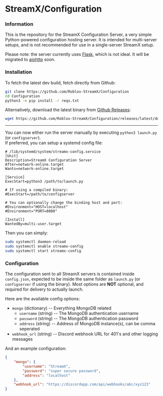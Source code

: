 # StreamX/Configuration

### Information

This is the repository for the StreamX Configuration Server, a very simple Python-powered configuration hosting server. It is intended for multi-server setups, and is not recommended for use in a single-server StreamX setup.  

Please note: the server currently uses [Flask](https://flask.palletsprojects.com/en/2.2.x/), which is not ideal. It will be migrated to [aiohttp](https://docs.aiohttp.org/en/stable/) soon.

### Installation

To fetch the latest dev build, fetch directly from Github:
```sh
git clone https://github.com/Roblox-StreamX/Configuration
cd Configuration
python3 -m pip install -r reqs.txt
```

Alternatively, download the latest binary from [Github Releases](https://github.com/Roblox-StreamX/Configuration/releases):
```sh
wget https://github.com/Roblox-StreamX/Configuration/releases/latest/download/configserver
```

---

You can now either run the server manually by executing `python3 launch.py` (or `configserver`).  
If preferred, you can setup a systemd config file:
```
# /lib/systemd/system/streamx-config.service
[Unit]
Description=StreamX Configuration Server
After=network-online.target
Wants=network-online.target

[Service]
ExecStart=python3 /path/to/launch.py

# If using a compiled binary:
#ExecStart=/path/to/configserver

# You can optionally change the binding host and port:
#Environment="HOST=localhost"
#Environment="PORT=8080"

[Install]
WantedBy=multi-user.target
```
Then you can simply:
```sh
sudo systemctl daemon-reload
sudo systemctl enable streamx-config
sudo systemctl start streamx-config
```

### Configuration

The configuration sent to all StreamX servers is contained inside `config.json`, expected to be inside the same folder as `launch.py` (or `configserver` if using the binary). Most options are **NOT** optional, and required for delivery to actually launch.  

Here are the available config options:
- `mongo` (dictionary)    -- Everything MongoDB related
    - `username` (string) -- The MongoDB authentication username
    - `password` (string) -- The MongoDB authentication password
    - `address` (string) -- Address of MongoDB instance(s), can be comma seperated
- `webhook_url` (string) -- Discord webhook URL for 401's and other logging messages

And an example configuration:
```json
{
    "mongo": {
        "username": "StreamX",
        "password": "super secure password",
        "address": "localhost"
    },
    "webhook_url": "https://discordapp.com/api/webhooks/abc/xyz123"
}
```